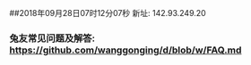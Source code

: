 ##2018年09月28日07时12分07秒 新址: 142.93.249.20
### 兔友常见问题及解答: https://github.com/wanggonging/d/blob/w/FAQ.md
